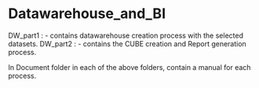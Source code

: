 # Datawarehouse_and_BI

DW_part1 : - contains datawarehouse creation process with the selected datasets.
DW_part2 : - contains the CUBE creation and Report generation process.

In Document folder in each of the above folders, contain a manual for each process.
